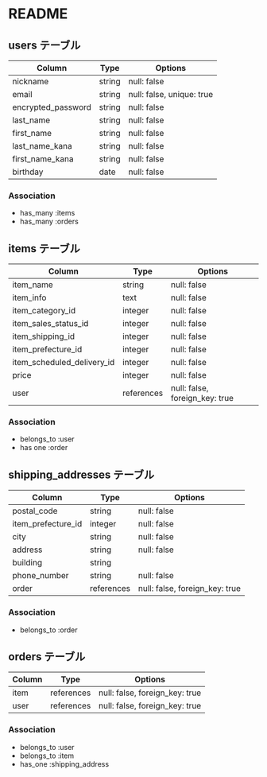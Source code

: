 # README

## users テーブル

| Column             | Type   | Options                   |
| ------------------ | ------ | ------------------------- |
| nickname           | string | null: false               |   
| email              | string | null: false, unique: true |
| encrypted_password | string | null: false               |  
| last_name          | string | null: false               |
| first_name         | string | null: false               |
| last_name_kana     | string | null: false               |
| first_name_kana    | string | null: false               |
| birthday           | date   | null: false               |

### Association

- has_many :items
- has_many :orders


## items テーブル

| Column                     | Type       | Options                        |
| ----------                 | ---------- | ------------------------------ |
| item_name                  | string     | null: false                    |
| item_info                  | text       | null: false                    |
| item_category_id           | integer    | null: false                    |
| item_sales_status_id       | integer    | null: false                    |
| item_shipping_id           | integer    | null: false                    |
| item_prefecture_id         | integer    | null: false                    |
| item_scheduled_delivery_id | integer    | null: false                    |
| price                      | integer    | null: false                    |
| user                       | references | null: false, foreign_key: true |

### Association

- belongs_to :user
- has one :order



## shipping_addresses テーブル

| Column             | Type       | Options                        |
| -------            | ---------- | ------------------------------ |
| postal_code        | string     | null: false                    |
| item_prefecture_id | integer    | null: false                    |
| city               | string     | null: false                    |
| address            | string     | null: false                    |
| building           | string     |                                |
| phone_number       | string     | null: false                    |
| order              | references | null: false, foreign_key: true |

### Association


- belongs_to :order


## orders テーブル

| Column        | Type       | Options                        |
| -------       | ---------- | ------------------------------ |
| item          | references | null: false, foreign_key: true |
| user          | references | null: false, foreign_key: true |

### Association

- belongs_to :user
- belongs_to :item
- has_one    :shipping_address 
